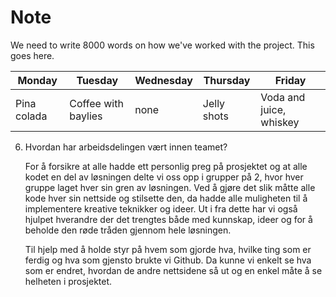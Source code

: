# Note

We need to write 8000 words on how we've worked with the project. This goes here.

| Monday      | Tuesday             | Wednesday  | Thursday    | Friday                  |
| ----------- | --------            | ---------- | ---------   | ------                  |
| Pina colada | Coffee with baylies | none       | Jelly shots | Voda and juice, whiskey |

6. Hvordan har arbeidsdelingen vært innen teamet?

	  For å forsikre at alle hadde ett personlig preg på prosjektet og at alle kodet en del av løsningen delte vi oss opp i grupper på 2, hvor hver gruppe laget hver sin gren av 	 løsningen. Ved å gjøre det slik måtte alle kode hver sin nettside og stilsette den, da hadde alle muligheten til å implementere kreative teknikker og ideer. Ut i fra dette har vi også hjulpet hverandre der det trengtes både med kunnskap, ideer og for å beholde den røde tråden gjennom hele løsningen.

	Til hjelp med å holde styr på hvem som gjorde hva, hvilke ting som er ferdig og hva som gjensto brukte vi Github. Da kunne vi enkelt se hva som er endret, hvordan de andre nettsidene så ut og en enkel måte å se helheten i prosjektet.
